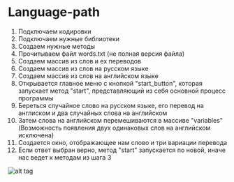 # Language-path

1) Подключаем кодировки
2) Подключаем нужные библиотеки
3) Создаем нужные методы
4) Прочитываем файл words.txt (не полная версия файла)
5) Создаем массив из слов и ех переводов
6) Создаем массив из слов на русском языке
5) Создаем массив из слов на английском языке
6) Открывается главное меню с кнопкой "start_button", которая запускает метод "start", представляющий из себя основной процесс программы
7) Береться случайное слово на русском языке, его перевод на англиском и два случайных слова на английском
8) Затем слова на английском перемешиваются в массиве "variables" (Возможность появления двух одинаковых слов на английском исключена)
9) Создается окно, отображающее нам слово и три вариации перевода
10) Если ответ выбран верно, метод "start" запускается по новой, иначе нас ведет к методам из шага 3 



![alt tag](https://raw.github.com/Yellowbang368/Language-path/master/False.png) 
